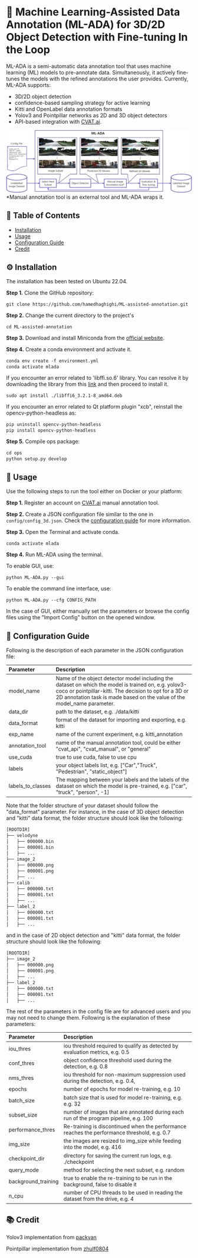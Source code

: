 # :toolbox: Machine Learning-Assisted Data Annotation (ML-ADA) for 3D/2D Object Detection with Fine-tuning In the Loop
ML-ADA is a semi-automatic data annotation tool that uses machine learning (ML) models to pre-annotate data. Simultaneously, it actively fine-tunes the models with the refined annotations the user provides. Currently, ML-ADA supports:

- 3D/2D object detection
- confidence-based sampling strategy for active learning
- Kitti and OpenLabel data annotation formats
- Yolov3 and Pointpillar networks as 2D and 3D object detectors
- API-based integration with [CVAT.ai](https://app.cvat.ai).


![pipeline](assets/pipeline-3.png)
\*Manual annotation tool is an external tool and ML-ADA wraps it.
## :bookmark_tabs: **Table of Contents**
- [Installation](#installation)
- [Usage](#usage)
- [Configuration Guide](#configuration-guide)
- [Credit](#credit)
 
<!-- 
*Figure1. An overview of the ML-ADA pipeline* -->
## :gear: **Installation**
The installation has been tested on Ubuntu 22.04. 

**Step 1.** Clone the GitHub repository:

```shell
git clone https://github.com/hamedhaghighi/ML-assisted-annotation.git
```

**Step 2.** Change the current directory to the project's

```shell
cd ML-assisted-annotation
```
**Step 3.** Download and install Miniconda from the [official website](https://docs.conda.io/en/latest/miniconda.html).

**Step 4.** Create a conda environment and activate it.

```shell
conda env create -f environment.yml
conda activate mlada
```
If you encounter an error related to 'libffi.so.6' library. You can resolve it by downloading the library from this [link](https://mirrors.kernel.org/ubuntu/pool/main/libf/libffi/libffi6_3.2.1-8_amd64.deb) and then proceed to install it.
```shell
sudo apt install ./libffi6_3.2.1-8_amd64.deb
```

If you encounter an error related to Qt platform plugin "xcb", reinstall the opencv-python-headless as:

```shell
pip uninstall opencv-python-headless
pip install opencv-python-headless
```
**Step 5.** Compile ops package:
```shell
cd ops
python setup.py develop
```
## :rocket: **Usage**

Use the following steps to run the tool either on Docker or your platform:

**Step 1.** Register an account on [CVAT.ai](https://app.cvat.ai/auth/register) manual annotation tool.

**Step 2.** Create a JSON configuration file similar to the one in `config/config_3d.json`. Check the [configuration guide](#configuration-guide) for more information.

**Step 3.** Open the Terminal and activate conda.
```shell
conda activate mlada
```

**Step 4.** Run ML-ADA using the terminal.

To enable GUI, use:

```shell
python ML-ADA.py --gui
```

To enable the command line interface, use:

```shell
python ML-ADA.py --cfg CONFIG_PATH
```
In the case of GUI, either manually set the parameters or browse the config files using the "Import Config" button on the opened window.

## :wrench: **Configuration Guide**

Following is the description of each parameter in the JSON configuration file:

| Parameter | Description |
| :---        |    :----  |
| model_name | Name of the object detector model including the dataset on which the model is trained on, e.g. yolov3-coco or pointpillar-kitti. The decision to opt for a 3D or 2D annotation task is made based on the value of the model_name parameter.|
| data_dir | path to the dataset, e.g. ./data/kitti |
| data_format | format of the dataset for importing and exporting, e.g. kitti |
| exp_name | name of the current experiment, e.g. kitti_annotation |
| annotation_tool | name of the manual annotation tool, could be either "cvat_api", "cvat_manual", or "general" |
| use_cuda | true to use cuda,  false to use cpu |
| labels |  your object labels list, e.g. ["Car","Truck", "Pedestrian", "static_object"] |
| labels_to_classes | The mapping between your labels and the labels of the dataset on which the model is pre-trained, e.g. ["car", "truck", "person", -1] |

Note that the folder structure of your dataset should follow the "data_format" parameter. For instance, in the case of 3D object detection and "kitti" data format, the folder structure should look like the following:

```
[ROOTDIR]
├── velodyne
│   ├── 000000.bin
│   ├── 000001.bin
│   ├── ...
├── image_2
│   ├── 000000.png
│   ├── 000001.png
│   ├── ...
├── calib
│   ├── 000000.txt
│   ├── 000001.txt
│   ├── ...
├── label_2
│   ├── 000000.txt
│   ├── 000001.txt
│   ├── ...
```
and in the case of 2D object detection and "kitti" data format, the folder structure should look like the following:

```
[ROOTDIR]
├── image_2
│   ├── 000000.png
│   ├── 000001.png
│   ├── ...
├── label_2
│   ├── 000000.txt
│   ├── 000001.txt
│   ├── ...
```

The rest of the parameters in the config file are for advanced users and you may not need to change them. Following is the explanation of these parameters:

| Parameter | Description |
| :---        |    :----  |
| iou_thres | iou threshold required to qualify as detected by evaluation metrics, e.g. 0.5 |
| conf_thres | object confidence threshold used during the detection, e.g. 0.8  |
| nms_thres | iou threshold for non-maximum suppression used during the detection, e.g. 0.4,  |
| epochs | number of epochs for model re-training, e.g. 10 |
| batch_size | batch size that is used for model re-training, e.g. e.g. 32 |
| subset_size | number of images that are annotated during each run of the program pipeline, e.g. 100 |
| performance_thres | Re-training is discontinued when the performance reaches the performance threshold, e.g. 0.7 |
| img_size | the images are resized to img_size while feeding into the model, e.g. 416 |
| checkpoint_dir | directory for saving the current run logs, e.g. ./checkpoint |
| query_mode | method for selecting the next subset, e.g. random |
| background_training | true to enable the re-training to be run in the background,  false to disable it |
| n_cpu | number of CPU threads to be used in reading the dataset from the drive, e.g. 4 |

## :books: **Credit**

Yolov3 implementation from [packyan](https://github.com/packyan/PyTorch-YOLOv3-kitti)

Pointpillar implementation from [zhulf0804](https://github.com/zhulf0804/PointPillars)
